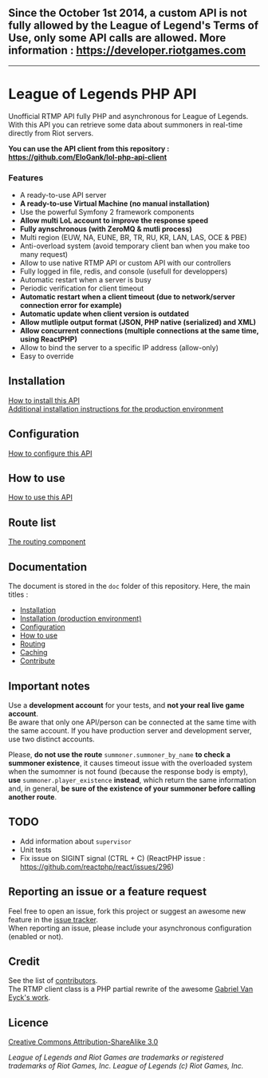 ## Since the October 1st 2014, a custom API is not fully allowed by the League of Legend's Terms of Use, only some API calls are allowed. More information  : https://developer.riotgames.com

------------------------------

# League of Legends PHP API

Unofficial RTMP API fully PHP and asynchronous for League of Legends.  
With this API you can retrieve some data about summoners in real-time directly from Riot servers.

**You can use the API client from this repository : https://github.com/EloGank/lol-php-api-client**

### Features

* A ready-to-use API server
* **A ready-to-use Virtual Machine (no manual installation)**
* Use the powerful Symfony 2 framework components
* **Allow multi LoL account to improve the response speed**
* **Fully aynschronous (with ZeroMQ & mutli process)**
* Multi region (EUW, NA, EUNE, BR, TR, RU, KR, LAN, LAS, OCE & PBE)
* Anti-overload system (avoid temporary client ban when you make too many request)
* Allow to use native RTMP API or custom API with our controllers
* Fully logged in file, redis, and console (usefull for developpers)
* Automatic restart when a server is busy
* Periodic verification for client timeout
* **Automatic restart when a client timeout (due to network/server connection error for example)**
* **Automatic update when client version is outdated**
* **Allow mutliple output format (JSON, PHP native (serialized) and XML)**
* **Allow concurrent connections (multiple connections at the same time, using ReactPHP)**
* Allow to bind the server to a specific IP address (allow-only)
* Easy to override

## Installation

[How to install this API](./doc/installation.md)  
[Additional installation instructions for the production environment](./doc/installation_production.md)

## Configuration

[How to configure this API](./doc/configuration.md)

## How to use

[How to use this API](./doc/how_to_use.md)

## Route list

[The routing component](./doc/routing.md#route-list)

## Documentation

The document is stored in the `doc` folder of this repository.
Here, the main titles :

* [Installation](./doc/installation.md)
* [Installation (production environment)](./doc/installation_production.md)
* [Configuration](./doc/configuration.md)
* [How to use](./doc/how_to_use.md)
* [Routing](./doc/routing.md)
* [Caching](./doc/caching.md)
* [Contribute](./doc/contribute.md)

## Important notes

Use a **development account** for your tests, and **not your real live game account**.  
Be aware that only one API/person can be connected at the same time with the same account. If you have production server and development server, use two distinct accounts.

Please, **do not use the route** `summoner.summoner_by_name` **to check a summoner existence**, it causes timeout issue with the overloaded system when the sumomner is not found (because the response body is empty), **use** `summoner.player_existence` **instead**, which return the same information and, in general, **be sure of the existence of your summoner before calling another route**.

## TODO

* Add information about `supervisor`
* Unit tests
* Fix issue on SIGINT signal (CTRL + C) (ReactPHP issue : https://github.com/reactphp/react/issues/296)

## Reporting an issue or a feature request

Feel free to open an issue, fork this project or suggest an awesome new feature in the [issue tracker](https://github.com/EloGank/lol-php-api/issues).  
When reporting an issue, please include your asynchronous configuration (enabled or not).

## Credit

See the list of [contributors](https://github.com/EloGank/lol-php-api/graphs/contributors).  
The RTMP client class is a PHP partial rewrite of the awesome [Gabriel Van Eyck's work](https://code.google.com/p/lolrtmpsclient/source/browse/trunk/src/com/gvaneyck/rtmp/RTMPSClient.java).

## Licence

[Creative Commons Attribution-ShareAlike 3.0](./LICENCE.md)

*League of Legends and Riot Games are trademarks or registered trademarks of Riot Games, Inc. League of Legends (c) Riot Games, Inc.*
